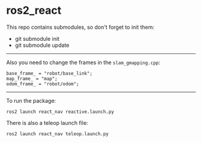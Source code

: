# ros2_react
This repo contains submodules, so don't forget to init them:
- git submodule init
- git submodule update
--- 
Also you need to change the frames in the `slam_gmapping.cpp`:
```
base_frame_ = "robot/base_link";
map_frame_ = "map";
odom_frame_ = "robot/odom";
```
---
To run the package:
```
ros2 launch react_nav reactive.launch.py
```
There is also a teleop launch file:
```
ros2 launch react_nav teleop.launch.py
```
